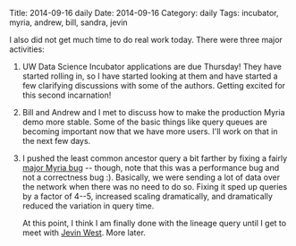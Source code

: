Title: 2014-09-16 daily
Date: 2014-09-16
Category: daily
Tags: incubator, myria, andrew, bill, sandra, jevin

I also did not get much time to do real work today. There were three major activities:

1. UW Data Science Incubator applications are due Thursday! They have started rolling in, so I have started looking at them and have started a few clarifying discussions with some of the authors. Getting excited for this second incarnation!

2. Bill and Andrew and I met to discuss how to make the production Myria demo more stable. Some of the basic things like query queues are becoming important now that we have more users. I'll work on that in the next few days.

3. I pushed the least common ancestor query a bit farther by fixing a fairly [major Myria bug](https://github.com/uwescience/myria/pull/619) -- though, note that this was a performance bug and not a correctness bug :). Basically, we were sending a lot of data over the network when there was no need to do so. Fixing it sped up queries by a factor of 4--5, increased scaling dramatically, and dramatically reduced the variation in query time.

    At this point, I think I am finally done with the lineage query until I get to meet with [Jevin West](http://r.halper.in/coauth/jevin). More later.